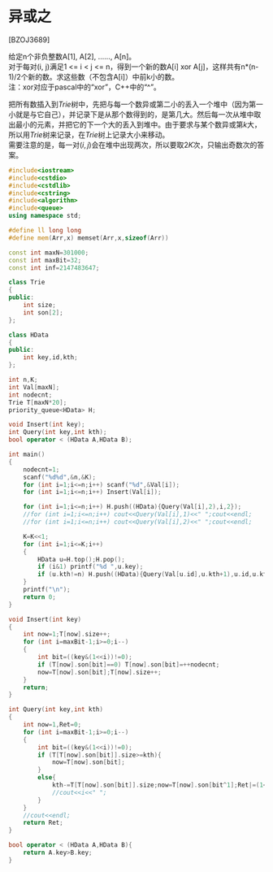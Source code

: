 # 异或之
[BZOJ3689]

给定n个非负整数A[1], A[2], ……, A[n]。  
对于每对(i, j)满足1 <= i < j <= n，得到一个新的数A[i] xor A[j]，这样共有n*(n-1)/2个新的数。求这些数（不包含A[i]）中前k小的数。  
注：xor对应于pascal中的“xor”，C++中的“^”。

把所有数插入到$Trie$树中，先把与每一个数异或第二小的丢入一个堆中（因为第一小就是与它自己），并记录下是从那个数得到的，是第几大。然后每一次从堆中取出最小的元素，并把它的下一个大的丢入到堆中。由于要求与某个数异或第$k$大，所以用$Trie$树来记录，在$Trie$树上记录大小来移动。  
需要注意的是，每一对$(i,j)$会在堆中出现两次，所以要取$2K$次，只输出奇数次的答案。

```cpp
#include<iostream>
#include<cstdio>
#include<cstdlib>
#include<cstring>
#include<algorithm>
#include<queue>
using namespace std;

#define ll long long
#define mem(Arr,x) memset(Arr,x,sizeof(Arr))

const int maxN=301000;
const int maxBit=32;
const int inf=2147483647;

class Trie
{
public:
	int size;
	int son[2];
};

class HData
{
public:
	int key,id,kth;
};

int n,K;
int Val[maxN];
int nodecnt;
Trie T[maxN*20];
priority_queue<HData> H;

void Insert(int key);
int Query(int key,int kth);
bool operator < (HData A,HData B);

int main()
{
	nodecnt=1;
	scanf("%d%d",&n,&K);
	for (int i=1;i<=n;i++) scanf("%d",&Val[i]);
	for (int i=1;i<=n;i++) Insert(Val[i]);

	for (int i=1;i<=n;i++) H.push((HData){Query(Val[i],2),i,2});
	//for (int i=1;i<=n;i++) cout<<Query(Val[i],1)<<" ";cout<<endl;
	//for (int i=1;i<=n;i++) cout<<Query(Val[i],2)<<" ";cout<<endl;

	K=K<<1;
	for (int i=1;i<=K;i++)
	{
		HData u=H.top();H.pop();
		if (i&1) printf("%d ",u.key);
		if (u.kth!=n) H.push((HData){Query(Val[u.id],u.kth+1),u.id,u.kth+1});
	}
	printf("\n");
	return 0;
}

void Insert(int key)
{
	int now=1;T[now].size++;
	for (int i=maxBit-1;i>=0;i--)
	{
		int bit=((key&(1<<i))!=0);
		if (T[now].son[bit]==0) T[now].son[bit]=++nodecnt;
		now=T[now].son[bit];T[now].size++;
	}
	return;
}

int Query(int key,int kth)
{
	int now=1,Ret=0;
	for (int i=maxBit-1;i>=0;i--)
	{
		int bit=((key&(1<<i))!=0);
		if (T[T[now].son[bit]].size>=kth){
			now=T[now].son[bit];
		}
		else{
			kth-=T[T[now].son[bit]].size;now=T[now].son[bit^1];Ret|=(1<<i);
			//cout<<i<<" ";
		}
	}
	//cout<<endl;
	return Ret;
}

bool operator < (HData A,HData B){
	return A.key>B.key;
}
```